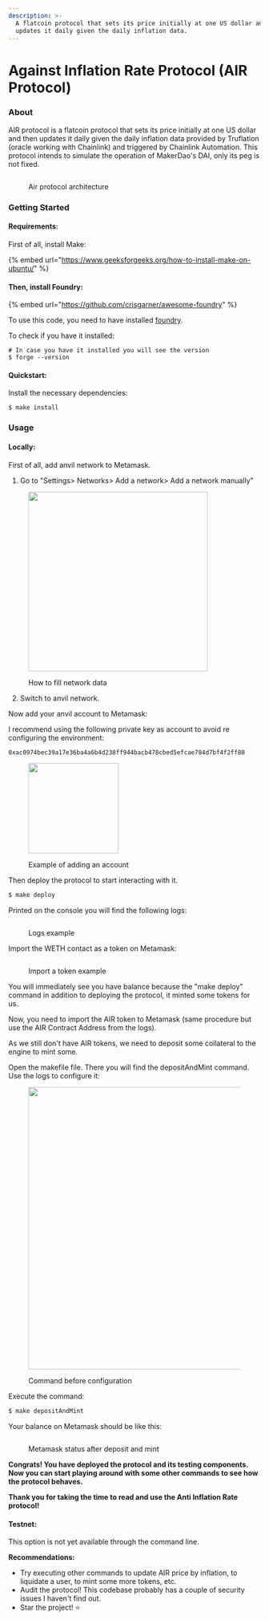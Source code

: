 ```yaml
---
description: >-
  A flatcoin protocol that sets its price initially at one US dollar and then
  updates it daily given the daily inflation data.
---
```


# Against Inflation Rate Protocol (AIR Protocol)

### About

AIR protocol is a flatcoin protocol that sets its price initially at one US dollar and then updates it daily given the daily inflation data provided by Truflation (oracle working with Chainlink) and triggered by Chainlink Automation. This protocol intends to simulate the operation of MakerDao's DAI, only its peg is not fixed.

<figure><img src=".gitbook/assets/architecture-air.png" alt=""><figcaption><p>Air protocol architecture</p></figcaption></figure>

### Getting Started

#### Requirements:

First of all, install Make:

{% embed url="https://www.geeksforgeeks.org/how-to-install-make-on-ubuntu/" %}

#### Then, install Foundry:

{% embed url="https://github.com/crisgarner/awesome-foundry" %}

To use this code, you need to have installed [foundry](https://github.com/crisgarner/awesome-foundry).

To check if you have it installed:

```shell
# In case you have it installed you will see the version
$ forge --version

```

#### Quickstart:

Install the necessary dependencies:

```shell
$ make install
```

### Usage

#### Locally:

First of all, add anvil network to Metamask.

1. Go to "Settings> Networks> Add a network> Add a network manually"

<figure><img src=".gitbook/assets/add-anvil.png" alt="" width="358"><figcaption><p>How to fill network data</p></figcaption></figure>

2. Switch to anvil network.

Now add your anvil account to Metamask:

I recommend using the following private key as account to avoid re configuring the environment:

```bash
0xac0974bec39a17e36ba4a6b4d238ff944bacb478cbed5efcae784d7bf4f2ff80
```

<figure><img src=".gitbook/assets/import.png" alt="" width="180"><figcaption><p>Example of adding an account</p></figcaption></figure>

Then deploy the protocol to start interacting with it.

```bash
$ make deploy
```

Printed on the console you will find the following logs:

<figure><img src=".gitbook/assets/logs-air (1).png" alt=""><figcaption><p>Logs example</p></figcaption></figure>

Import the WETH contact as a token on Metamask:

<figure><img src=".gitbook/assets/import-weth (1).png" alt=""><figcaption><p>Import a token example</p></figcaption></figure>

You will immediately see you have balance because the "make deploy" command in addition to deploying the protocol, it minted some tokens for us.

Now, you need to import the AIR token to Metamask (same procedure but use the AIR Contract Address from the logs).

As we still don't have AIR tokens, we need to deposit some collateral to the engine to mint some.&#x20;

Open the makefile file. There you will find the depositAndMint command. Use the logs to configure it:

<figure><img src=".gitbook/assets/make-config.png" alt="" width="563"><figcaption><p>Command before configuration</p></figcaption></figure>

Execute the command:

```bash
$ make depositAndMint
```

Your balance on Metamask should be like this:

<figure><img src=".gitbook/assets/metamask-status.png" alt=""><figcaption><p>Metamask status after deposit and mint</p></figcaption></figure>

**Congrats! You have deployed the protocol and its testing components. Now you can start playing around with some other commands to see how the protocol behaves.**&#x20;

**Thank you for taking the time to read and use the Anti Inflation Rate protocol!**

#### Testnet:

This option is not yet available through the command line.&#x20;



**Recommendations:**

* Try executing other commands to update AIR price by inflation, to liquidate a user, to mint some more tokens, etc.
* Audit the protocol! This codebase probably has a couple of security issues I haven't find out.
* Star the project! ⭐
